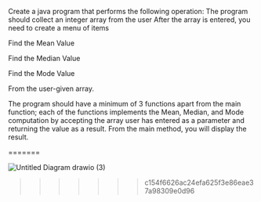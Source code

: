 Create a java program that performs the following operation:
The program should collect an integer array from the user
After the array is entered, you need to create a menu of items

Find the Mean Value 

Find the Median Value

Find the Mode Value 

From the user-given array. 

The program should have a minimum of 3 functions apart from the main function; each of the functions implements the Mean, Median, and Mode computation by accepting the array user has entered as a parameter and returning the value as a result. From the main method, you will display the result.





=======

![Untitled Diagram drawio (3)](https://user-images.githubusercontent.com/115824939/219315016-2c2e1506-d2ef-4a0d-a37f-dd805507fcd0.png)
>>>>>>> c154f6626ac24efa625f3e86eae37a98309e0d96



